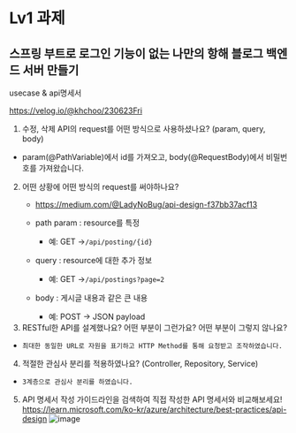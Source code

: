 # Lv1 과제 
## 스프링 부트로 로그인 기능이 없는 나만의 항해 블로그 백엔드 서버 만들기

usecase & api명세서

https://velog.io/@khchoo/230623Fri

1. 수정, 삭제 API의 request를 어떤 방식으로 사용하셨나요? (param, query, body)
- param(@PathVariable)에서 id를 가져오고, body(@RequestBody)에서 비밀번호를 가져왔습니다.


2. 어떤 상황에 어떤 방식의 request를 써야하나요?
	- https://medium.com/@LadyNoBug/api-design-f37bb37acf13
    
	- path param : resource를 특정
    	- 예: GET ->`/api/posting/{id}`
    - query : resource에 대한 추가 정보
    	- 예: GET ->`/api/postings?page=2`
    - body : 게시글 내용과 같은 큰 내용
    	- 예: POST -> JSON payload
3. RESTful한 API를 설계했나요? 어떤 부분이 그런가요? 어떤 부분이 그렇지 않나요?

- `최대한 동일한 URL로 자원을 표기하고 HTTP Method를 통해 요청받고 조작하였습니다.`

4. 적절한 관심사 분리를 적용하였나요? (Controller, Repository, Service)
- `3계층으로 관심사 분리를 하였습니다.`

5. API 명세서 작성 가이드라인을 검색하여 직접 작성한 API 명세서와 비교해보세요!
https://learn.microsoft.com/ko-kr/azure/architecture/best-practices/api-design
![image](https://github.com/KH-CHOO/kh-posting/assets/106093449/6e23efb3-4145-4cb9-b2e3-375154f3e3af)
